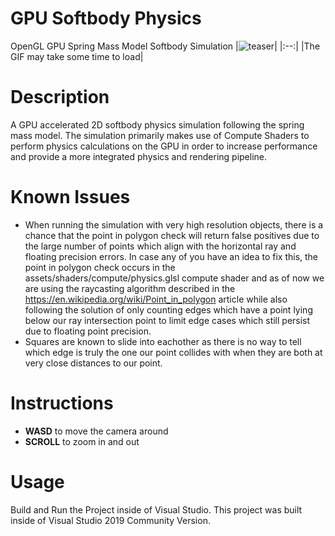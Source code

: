 # GPU Softbody Physics
OpenGL GPU Spring Mass Model Softbody Simulation
|![teaser](img/softbody2.gif)|
|:--:|
|The GIF may take some time to load|

Description
============
A GPU accelerated 2D softbody physics simulation following the spring mass model. The simulation primarily makes use of Compute Shaders to perform physics calculations on the GPU in order to increase performance and provide a more integrated physics and rendering pipeline.

Known Issues
============
* When running the simulation with very high resolution objects, there is a chance that the point in polygon check will return false positives due to the large number of points which align with the horizontal ray and floating precision errors. In case any of you have an idea to fix this, the point in polygon check occurs in the assets/shaders/compute/physics.glsl compute shader and as of now we are using the raycasting algorithm described in the https://en.wikipedia.org/wiki/Point_in_polygon article while also following the solution of only counting edges which have a point lying below our ray intersection point to limit edge cases which still persist due to floating point precision.
* Squares are known to slide into eachother as there is no way to tell which edge is truly the one our point collides with when they are both at very close distances to our point.
  
Instructions
============
* **WASD** to move the camera around
* **SCROLL** to zoom in and out

Usage
=====
Build and Run the Project inside of Visual Studio. This project was built inside of Visual Studio 2019 Community Version.
